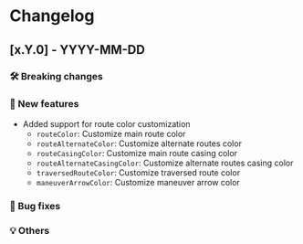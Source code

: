 # Changelog

## [x.Y.0] - YYYY-MM-DD

### 🛠 Breaking changes

### 🎉 New features
- Added support for route color customization
  - `routeColor`: Customize main route color
  - `routeAlternateColor`: Customize alternate routes color
  - `routeCasingColor`: Customize main route casing color
  - `routeAlternateCasingColor`: Customize alternate routes casing color
  - `traversedRouteColor`: Customize traversed route color
  - `maneuverArrowColor`: Customize maneuver arrow color

### 🐛 Bug fixes

### 💡 Others
